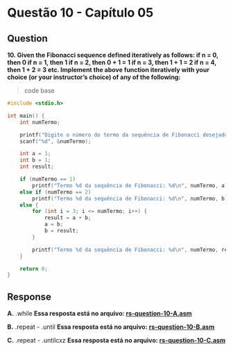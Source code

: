 
# Questão 10 - Capítulo 05

## Question

**<p>10.  Given the Fibonacci sequence defined iteratively as follows:
if n = 0, then 0
if n = 1, then 1
if n = 2, then 0 + 1 = 1
if n = 3, then 1 + 1 = 2
if n = 4, then 1 + 2 = 3
etc.
Implement the above function iteratively with your choice (or your instructor’s
choice) of any of the following:</p>**

> code base
```c
#include <stdio.h>

int main() {
    int numTermo;

    printf("Digite o número do termo da sequência de Fibonacci desejado: ");
    scanf("%d", &numTermo);

    int a = 1;
    int b = 1;
    int result;

    if (numTermo == 1)
        printf("Termo %d da sequência de Fibonacci: %d\n", numTermo, a);
    else if (numTermo == 2)
        printf("Termo %d da sequência de Fibonacci: %d\n", numTermo, b);
    else {
        for (int i = 3; i <= numTermo; i++) {
            result = a + b;
            a = b;
            b = result;
        }

        printf("Termo %d da sequência de Fibonacci: %d\n", numTermo, result);
    }

    return 0;
}

```

## Response

**A.** .while
**Essa resposta está no arquivo: <a href="./rs-question-10-A.asm">rs-question-10-A.asm</a></p>**

**B.** .repeat - .until
**Essa resposta está no arquivo: <a href="./rs-question-10-B.asm">rs-question-10-B.asm</a></p>**

**C.** .repeat - .untilcxz
**Essa resposta está no arquivo: <a href="./rs-question-10-C.asm">rs-question-10-C.asm</a></p>**

